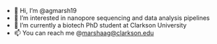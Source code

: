 - 👋 Hi, I’m @agmarsh19
- 👀 I’m interested in nanopore sequencing and data analysis pipelines
- 🌱 I’m currently a biotech PhD student at Clarkson University 
- 📫 You can reach me @marshaag@clarkson.edu

<!---
agmarsh19/agmarsh19 is a ✨ special ✨ repository because its `README.md` (this file) appears on your GitHub profile.
You can click the Preview link to take a look at your changes.
--->
